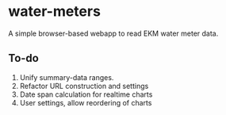 # water-meters

A simple browser-based webapp to read EKM water meter data.

## To-do
1. Unify summary-data ranges.
2. Refactor URL construction and settings
3. Date span calculation for realtime charts
4. User settings, allow reordering of charts

